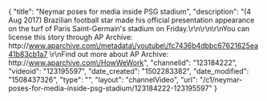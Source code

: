 {
    "title": "Neymar poses for media inside PSG stadium",
    "description": "(4 Aug 2017) Brazilian football star made his official presentation appearance on the turf of Paris Saint-Germain's stadium on Friday.\r\n\r\n\r\nYou can license this story through AP Archive: http:\/\/www.aparchive.com\/metadata\/youtube\/fc7436b4dbbc67621625ea41b83cb1a7 \r\nFind out more about AP Archive: http:\/\/www.aparchive.com\/HowWeWork",
    "channelid": "123184222",
    "videoid": "123195597",
    "date_created": "1502283382",
    "date_modified": "1508437326",
    "type": "",
    "layout": "channelVideo",
    "url": "\/c1\/neymar-poses-for-media-inside-psg-stadium\/123184222-123195597"
}